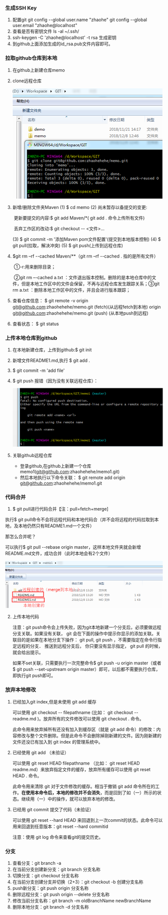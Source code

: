 ### 生成SSH Key

1.	配置git
   git config --global user.name "zhaohe"
   git config --global user.email "zhaohe@localhost"
2.	查看是否有密钥文件
        ls -al ~/.ssh/
3.	ssh-keygen -C 'zhaohe@localhost' -t rsa 生成密钥
4.	到github上面添加生成的id_rsa.pub文件内容即可。

### 拉取github仓库到本地

1. 在github上新建仓库memo

2. clone远程仓库

   ![](clone.png)

3. 新增/删除文件夹Maven
   (1)    $ cd memo
   (2)	尚未暂存以备提交的变更:

   ​		更新要提交的内容:$ git add Maven/*( git add . 命令上传所有文件)	

   ​		丢弃工作区的改动:$ git checkout -- <文件>...

   (3)    $ git commit -m '添加Maven pom文件配置'(提交到本地版本控制)
   (4)	$ git pull(拉取，解决冲突)
   (5)	$ git push(上传到远程仓库)

4. $git  rm –rf --cached Maven/**（git  rm –rf --cached . 指的是所有文件）

   ​	①-r:用来删除目录；

   ​	②git rm –-cached a.txt ：文件退出版本控制。删除的是本地仓库中的文件，但是本地工作区中的文件会保留，不再与远程仓库发生跟踪关系；
   ​	③git rm a.txt ：删除本地工作区中的文件，并且会进行版本跟踪；

5. 查看仓库信息：
   $ git remote -v
   origin  git@github.com:zhaohehehe/memo.git (fetch)(从远程fetch到本地)
   origin  git@github.com:zhaohehehe/memo.git (push) (从本地push到远程)
6. 查看状态： $ git status

### 上传本地仓库到github

1. 在本地新建仓库，上传到github:$ git init

2. 新增文件README1.md,执行 $ git add .

3. $ git commit -m 'add file'

4. $ git push 报错（因为没有关联远程仓库）：

   ![](error.png)

5. 关联github远程仓库
   - 登录github,在github上新建一个仓库memo1(git@github.com:zhaohehehe/memo1.git)
   - 然后本地执行以下命令关联：
     $ git remote add origin git@github.com:zhaohehehe/memo1.git

### 代码合并

1.  $ git pull进行代码合并【注：pull=fetch+merge]

   执行$ git pull命令不会将远程代码和本地代码合（并不会将远程的代码拉取到本地，及本地仍然只有README1.md一个文件）

   那怎么合并呢？

   可以执行$ git pull --rebase origin master，这样本地文件夹就会新增README.md文件，成功合并（此时本地会有2个文件）

   ![](merge.png)

2. 上传本地代码

   注意：git push命令会上传失败，因为git本地新建一个分支后，必须要做远程分支关联。如果没有关联， git 会在下面的操作中提示你显示的添加关联。关联目的是如果在本地分支下操作： git pull, git push ，不需要指定在命令行指定远程的分支． 推送到远程分支后， 你只要没有显示指定， git pull 的时候，就会给出提示。

    

   如果不set关联，只需要执行一次完整命令$ git push -u origin master（或者$  git push --set-upstream origin master）即可，以后都不需要执行仓库，即执行git push即可。

### 放弃本地修改

1. 已经加入git index,但是未使用 git add 缓存

   可以使用 git checkout -- filepathname (比如： git checkout -- readme.md  )。放弃所有的文件修改可以使用 git checkout .  命令。

   此命令用来放弃掉所有还没有加入到缓存区（就是 git add 命令）的修改：内容修改与整个文件删除。但是此命令不会删除掉刚新建的文件。因为刚新建的文件还没已有加入到 git index 的管理系统中。

2. 已经使用  git add （未验证）

   可以使用  git reset HEAD filepathname （比如： git reset HEAD readme.md）来放弃指定文件的缓存，放弃所有缓存可以使用 git reset HEAD . 命令。

   此命令用来清除 git  对于文件修改的缓存。相当于撤销 git add 命令所在的工作。**在使用本命令后，本地的修改并不会消失**，而是回到了如（一）所示的状态。继续用（一）中的操作，就可以放弃本地的修改。

3. 已经用 git commit  提交了代码（未验证）

   可以使用 git reset --hard HEAD 来回退到上一次commit的状态。此命令可以用来回退到任意版本：git reset --hard  commitid 

   注意：使用 git log 命令来查看git的提交历史。

 

### 分支

1.  查看分支：git branch -a
2. 在当前分支创建新分支：git branch 分支名称
3. 切换分支：git checkout 分支名称
4. 在当前分支创建分支并切换（2+3）：git checkout -b 创建分支名称 
5. push新分支：git push origin  分支名称
6. 删除远程分支：git push origin --delete 分支名称
7. 修改当前分支名称：git branch -m oldBranchName newBranchName
8. 删除本地分支：git branch -d 分支名称